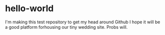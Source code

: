 # hello-world
I'm making this test repository to get my head around Github
I hope it will be a good platform forhousing our tiny wedding site. Probs will.
